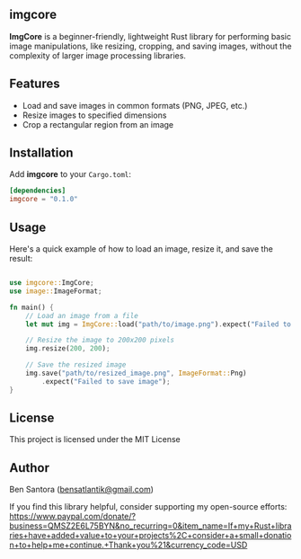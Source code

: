 ## imgcore

**ImgCore** is a beginner-friendly, lightweight Rust library for performing basic image manipulations, like resizing, cropping, and saving images, without the complexity of larger image processing libraries.

## Features

- Load and save images in common formats (PNG, JPEG, etc.)
- Resize images to specified dimensions
- Crop a rectangular region from an image

## Installation

Add **imgcore** to your `Cargo.toml`:

```toml
[dependencies]
imgcore = "0.1.0"
```
## Usage

Here's a quick example of how to load an image, resize it, and save the result:

```rust

use imgcore::ImgCore;
use image::ImageFormat;

fn main() {
    // Load an image from a file
    let mut img = ImgCore::load("path/to/image.png").expect("Failed to load image");

    // Resize the image to 200x200 pixels
    img.resize(200, 200);

    // Save the resized image
    img.save("path/to/resized_image.png", ImageFormat::Png)
        .expect("Failed to save image");
}
```

## License
This project is licensed under the MIT License

## Author
Ben Santora (<bensatlantik@gmail.com>)

If you find this library helpful, consider supporting my open-source efforts: https://www.paypal.com/donate/?business=QMSZ2E6L75BYN&no_recurring=0&item_name=If+my+Rust+libraries+have+added+value+to+your+projects%2C+consider+a+small+donation+to+help+me+continue.+Thank+you%21&currency_code=USD
